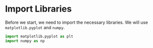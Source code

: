 # Import Libraries

Before we start, we need to import the necessary libraries. We will use `matplotlib.pyplot` and `numpy`.

```python
import matplotlib.pyplot as plt
import numpy as np
```
